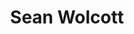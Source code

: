 ---
title: Sean Wolcott
headshot: images/uploads/Sean_Wolcott.jpg
jobTitle: Creative Director & Founder for Rationale
description: Sean Wolcott is a Seattle-based graphic designer. Having created design experiences for millions, Sean runs his own design studio, Rationale, where he designs identities, packaging, signage, publications, websites, and user interfaces for a wide range of clients.
speakerLink: http://rationale-design.com
---